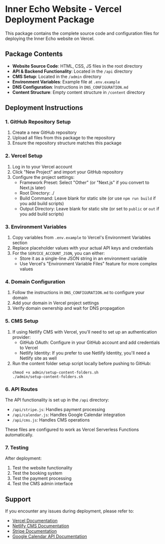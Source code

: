 # Inner Echo Website - Vercel Deployment Package

This package contains the complete source code and configuration files for deploying the Inner Echo website on Vercel.

## Package Contents

- **Website Source Code**: HTML, CSS, JS files in the root directory
- **API & Backend Functionality**: Located in the `/api` directory
- **CMS Setup**: Located in the `/admin` directory
- **Environment Variables**: Example file at `.env.example`
- **DNS Configuration**: Instructions in `DNS_CONFIGURATION.md`
- **Content Structure**: Empty content structure in `/content` directory

## Deployment Instructions

### 1. GitHub Repository Setup

1. Create a new GitHub repository
2. Upload all files from this package to the repository
3. Ensure the repository structure matches this package

### 2. Vercel Setup

1. Log in to your Vercel account
2. Click "New Project" and import your GitHub repository
3. Configure the project settings:
   - Framework Preset: Select "Other" (or "Next.js" if you convert to Next.js later)
   - Root Directory: ./
   - Build Command: Leave blank for static site (or use `npm run build` if you add build scripts)
   - Output Directory: Leave blank for static site (or set to `public` or `out` if you add build scripts)

### 3. Environment Variables

1. Copy variables from `.env.example` to Vercel's Environment Variables section
2. Replace placeholder values with your actual API keys and credentials
3. For the `SERVICE_ACCOUNT_JSON`, you can either:
   - Store it as a single-line JSON string in an environment variable
   - Use Vercel's "Environment Variable Files" feature for more complex values

### 4. Domain Configuration

1. Follow the instructions in `DNS_CONFIGURATION.md` to configure your domain
2. Add your domain in Vercel project settings
3. Verify domain ownership and wait for DNS propagation

### 5. CMS Setup

1. If using Netlify CMS with Vercel, you'll need to set up an authentication provider:
   - GitHub OAuth: Configure in your GitHub account and add credentials to Vercel
   - Netlify Identity: If you prefer to use Netlify Identity, you'll need a Netlify site as well
2. Run the content folder setup script locally before pushing to GitHub:
   ```
   chmod +x admin/setup-content-folders.sh
   ./admin/setup-content-folders.sh
   ```

### 6. API Routes

The API functionality is set up in the `/api` directory:
- `/api/stripe.js`: Handles payment processing
- `/api/calendar.js`: Handles Google Calendar integration
- `/api/cms.js`: Handles CMS operations

These files are configured to work as Vercel Serverless Functions automatically.

### 7. Testing

After deployment:
1. Test the website functionality
2. Test the booking system
3. Test the payment processing
4. Test the CMS admin interface

## Support

If you encounter any issues during deployment, please refer to:
- [Vercel Documentation](https://vercel.com/docs)
- [Netlify CMS Documentation](https://www.netlifycms.org/docs/intro/)
- [Stripe Documentation](https://stripe.com/docs)
- [Google Calendar API Documentation](https://developers.google.com/calendar)
